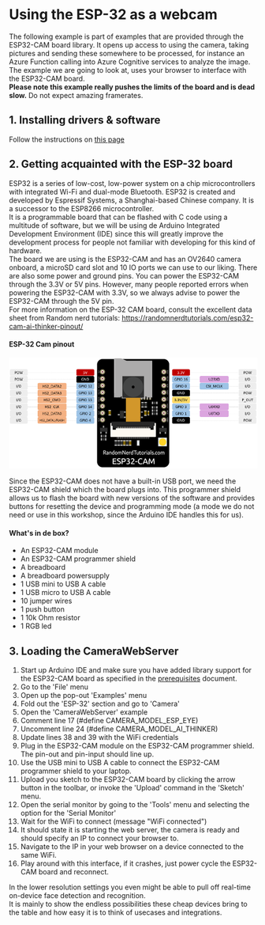 # Using the ESP-32 as a webcam
The following example is part of examples that are provided through the ESP32-CAM board library. It opens up access to using the camera, taking pictures and sending these somewhere to be processed, for instance an Azure Function calling into Azure Cognitive services to analyze the image.
The example we are going to look at, uses your browser to interface with the ESP32-CAM board.  
**Please note this example really pushes the limits of the board and is dead slow.** Do not expect amazing framerates.

## 1. Installing drivers & software
Follow the instructions on [this page](/prerequisites.md)
## 2. Getting acquainted with the ESP-32 board
ESP32 is a series of low-cost, low-power system on a chip microcontrollers with integrated Wi-Fi and dual-mode Bluetooth. ESP32 is created and developed by Espressif Systems, a Shanghai-based Chinese company. It is a successor to the ESP8266 microcontroller.  
It is a programmable board that can be flashed with C code using a multitude of software, but we will be using de Arduino Integrated Development Environment (IDE) since this will greatly improve the development process for people not familiar with developing for this kind of hardware.  
The board we are using is the ESP32-CAM and has an OV2640 camera onboard, a microSD card slot and 10 IO ports we can use to our liking. There are also some power and ground pins. You can power the ESP32-CAM through the 3.3V or 5V pins. However, many people reported errors when powering the ESP32-CAM with 3.3V, so we always advise to power the ESP32-CAM through the 5V pin.  
For more information on the ESP-32 CAM board, consult the excellent data sheet from Random nerd tutorials: https://randomnerdtutorials.com/esp32-cam-ai-thinker-pinout/

#### ESP-32 Cam pinout 
![ESP-32 CAM pinout](/wrkshpz/images/ESP32-CAM-pinout-new.webp "ESP-32 pinout")

Since the ESP32-CAM does not have a built-in USB port, we need the ESP32-CAM shield which the board plugs into. This programmer shield allows us to flash the board with new versions of the software and provides buttons for resetting the device and programming mode (a mode we do not need or use in this workshop, since the Arduino IDE handles this for us).  

#### What's in de box?
- An ESP32-CAM module
- An ESP32-CAM programmer shield 
- A breadboard
- A breadboard powersupply
- 1 USB mini to USB A cable 
- 1 USB micro to USB A cable
- 10 jumper wires
- 1 push button
- 1 10k Ohm resistor
- 1 RGB led

## 3. Loading the CameraWebServer
1. Start up Arduino IDE and make sure you have added library support for the ESP32-CAM board as specified in the [prerequisites](/prerequisites.md) document.
1. Go to the 'File' menu
1. Open up the pop-out 'Examples' menu
1. Fold out the 'ESP-32' section and go to 'Camera'
1. Open the 'CameraWebServer' example
1. Comment line 17 (#define CAMERA_MODEL_ESP_EYE)
1. Uncomment line 24 (#define CAMERA_MODEL_AI_THINKER)
1. Update lines 38 and 39 with the WiFi credentials
1. Plug in the ESP32-CAM module on the ESP32-CAM programmer shield. The pin-out and pin-input should line up.  
1. Use the USB mini to USB A cable to connect the ESP32-CAM programmer shield to your laptop.
1. Upload you sketch to the ESP32-CAM board by clicking the arrow button in the toolbar, or invoke the 'Upload' command in the 'Sketch' menu.
1. Open the serial monitor by going to the 'Tools' menu and selecting the option for the 'Serial Monitor'
1. Wait for the WiFi to connect (message "WiFi connected")
1. It should state it is starting the web server, the camera is ready and should specify an IP to connect your browser to.
1. Navigate to the IP in your web browser on a device connected to the same WiFi.
1. Play around with this interface, if it crashes, just power cycle the ESP32-CAM board and reconnect.

In the lower resolution settings you even might be able to pull off real-time on-device face detection and recognition.  
It is mainly to show the endless possibilities these cheap devices bring to the table and how easy it is to think of usecases and integrations.
